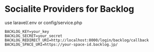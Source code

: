 # Socialite Providers for Backlog

use laravel/.env  or config/service.php

```
BACKLOG_KEY=your_key
BACKLOG_SECRET=your_secret
BACKLOG_REDIRECT_URI=http://localhost:8000/login/backlog/callback
BACKLOG_SPACE_URI=https://your-space-id.backlog.jp/
```




